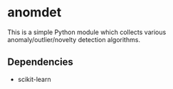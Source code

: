 anomdet
========

This is a simple Python module which collects various anomaly/outlier/novelty
detection algorithms.

## Dependencies

* scikit-learn